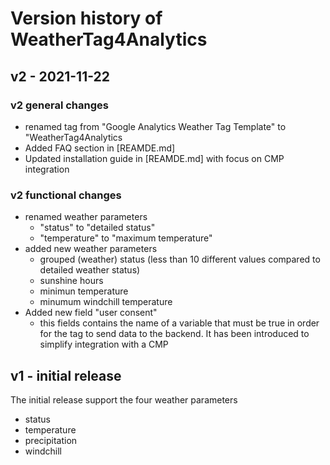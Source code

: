 # Version history of WeatherTag4Analytics

## v2 - 2021-11-22

### v2 general changes
* renamed tag from "Google Analytics Weather Tag Template" to "WeatherTag4Analytics
* Added FAQ section in [REAMDE.md]
* Updated installation guide in [REAMDE.md] with focus on CMP integration

### v2 functional changes
* renamed weather parameters
  * "status" to "detailed status"
  * "temperature" to "maximum temperature"
* added new weather parameters
  * grouped (weather) status (less than 10 different values compared to detailed weather status)
  * sunshine hours
  * minimun temperature
  * minumum windchill temperature
* Added new field "user consent"
  * this fields contains the name of a variable that must be true in order for the tag to send data to the backend. It has been introduced to simplify integration with a CMP

## v1 - initial release

The initial release support the four weather parameters
* status
* temperature
* precipitation
* windchill